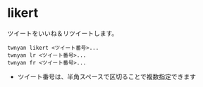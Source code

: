 # likert

ツイートをいいね＆リツイートします。

```
twnyan likert <ツイート番号>...
twnyan lr <ツイート番号>...
twnyan fr <ツイート番号>...
```

- ツイート番号は、半角スペースで区切ることで複数指定できます
